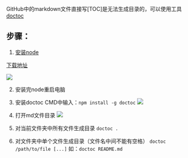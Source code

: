 GitHub中的markdown文件直接写[TOC]是无法生成目录的，可以使用工具[doctoc](https://www.npmjs.com/package/doctoc)

## 步骤：

1. [安装node](https://www.npmjs.com/package/doctoc/tutorial)

  [下载地址](https://nodejs.org/download/release/latest/)

  ![](http://upload-images.jianshu.io/upload_images/9028834-81d91d426d885e46.png?imageMogr2/auto-orient/strip%7CimageView2/2/w/1240)

2. 安装完node重启电脑

3. 安装doctoc
  CMD中输入：`npm install -g doctoc`
  ![](http://upload-images.jianshu.io/upload_images/9028834-a46746c8576a485c.png?imageMogr2/auto-orient/strip%7CimageView2/2/w/1240)

4. 打开md文件目录
  ![](http://upload-images.jianshu.io/upload_images/9028834-57b58a3b6764e062.png?imageMogr2/auto-orient/strip%7CimageView2/2/w/1240)

5. 对当前文件夹中所有文件生成目录
  `doctoc .`

6. 对文件夹中单个文件生成目录（文件名中间不能有空格）
  `doctoc /path/to/file [...]`
  如：`doctoc README.md`